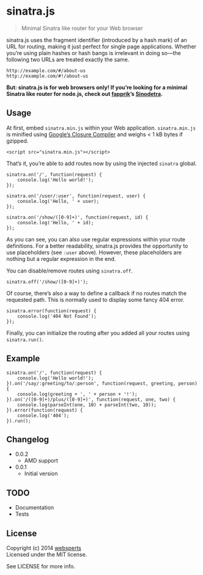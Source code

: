 # sinatra.js

> Minimal Sinatra like router for your Web browser

sinatra.js uses the fragment identifier (introduced by a hash mark) of an URL for routing, making it just perfect for single page applications. Whether you’re using plain hashes or hash bangs is irrelevant in doing so—the following two URLs are treated exactly the same.

	http://example.com/#/about-us
	http://example.com/#!/about-us

**But: sinatra.js is for web browsers only! If you’re looking for a minimal Sinatra like router for node.js, check out [fapprik](http://fapprik.com/)’s [Sinodetra](https://www.npmjs.org/package/sinodetra).**

## Usage

At first, embed `sinatra.min.js` within your Web application. `sinatra.min.js` is minified using [Google’s Closure Compiler](https://developers.google.com/closure/compiler/) and weighs < 1 kB bytes if gzipped.

	<script src="sinatra.min.js"></script>

That’s it, you’re able to add routes now by using the injected `sinatra` global.

	sinatra.on('/', function(request) {
		console.log('Hello world!');
	});

	sinatra.on('/user/:user', function(request, user) {
		console.log('Hello, ' + user);
	});

	sinatra.on('/show/([0-9]+)', function(request, id) {
		console.log('Hello, ' + id);
	});

As you can see, you can also use regular expressions within your route definitions. For a better readability, sinatra.js provides the opportunity to use placeholders (see `:user` above). However, these placeholders are nothing but a regular expression in the end.

You can disable/remove routes using `sinatra.off`.

	sinatra.off('/show/([0-9]+)');

Of course, there’s also a way to define a callback if no routes match the requested path. This is normally used to display some fancy 404 error.

	sinatra.error(function(request) {
		console.log('404 Not Found');
	});

Finally, you can initialize the routing after you added all your routes using `sinatra.run()`.

## Example

	sinatra.on('/', function(request) {
		console.log('Hello world!');
	}).on('/say/:greeting/to/:person', function(request, greeting, person) {
		console.log(greeting + ', ' + person + '!');
	}).on('/([0-9]+)/plus/([0-9]+)', function(request, one, two) {
		console.log(parseInt(one, 10) + parseInt(two, 10));
	}).error(function(request) {
		console.log('404');
	}).run();

## Changelog

* 0.0.2
	* AMD support
* 0.0.1
	* Initial version

## TODO

- Documentation
- Tests

## License

Copyright (c) 2014 [websperts](http://websperts.com/)  
Licensed under the MIT license.

See LICENSE for more info.